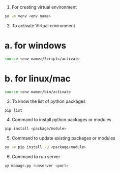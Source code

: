 1. For creating virtual environment
```bash
py -m venv <env name>
```

2. To activate Virtual environment
# a. for windows
```bash
source <env name>/Scripts/activate
```
# b. for linux/mac
```bash
source <env name>/bin/activate
```

3. To know the list of python packages
```bash
pip list
```

4. Command to install python packages or modules
```bash
pip install <package/module>
```

5. Command to update existing packages or modules
```bash
py -m pip install -U <package/module>
```

6. Command to run server
```bash
py manage.py runserver <port>

```

